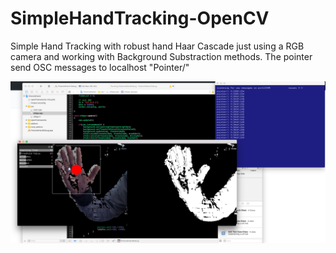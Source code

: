 # SimpleHandTracking-OpenCV

Simple Hand Tracking with robust hand Haar Cascade just using a RGB camera and working with Background Substraction methods.
The pointer send OSC messages to localhost "Pointer/"

![alt tag](screen.png)
